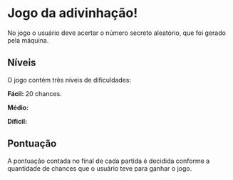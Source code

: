 # Jogo da adivinhação!
No jogo o usuário deve acertar o número secreto aleatório, que foi gerado pela máquina.

## Níveis
<p>O jogo contém três níveis de dificuldades:</p>
<p><strong>Fácil:</strong> 20 chances.</p>
<p><p><strong>Médio:</strong 15 chances.</p>
<p><p><strong>Díficil:</strong 6 chances.</p>

## Pontuação
<p>A pontuação contada no final de cada partida é decidida conforme a quantidade de chances que o usuário teve para ganhar o jogo.</p>
